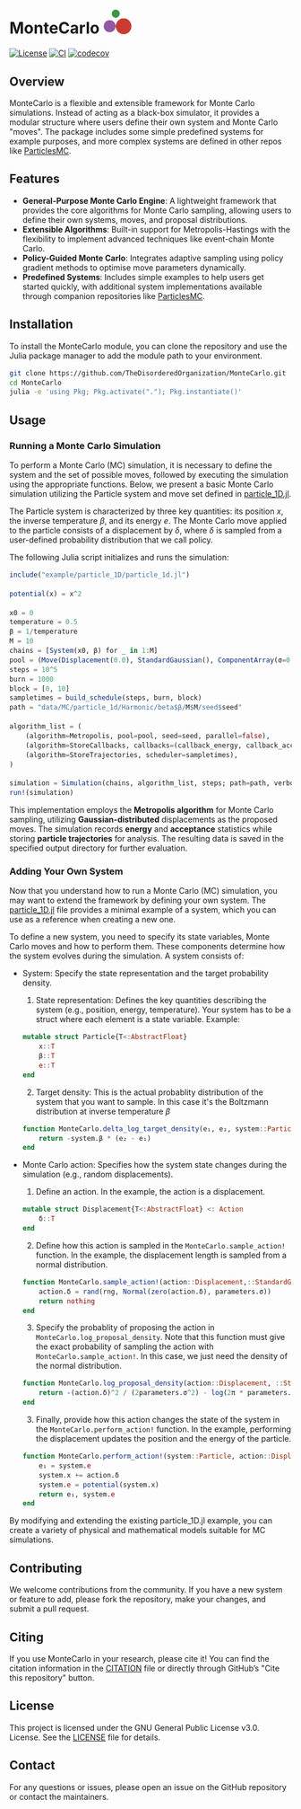 # MonteCarlo <img src="tdo_logo.png" alt="tdo" width="50"/>

[![License](https://img.shields.io/badge/license-GPL%203.0-red.svg)](https://github.com/TheDisorderedOrganization/MCMC/blob/main/LICENSE)
[![CI](https://github.com/TheDisorderedOrganization/MonteCarlo/actions/workflows/ci.yml/badge.svg)](https://github.com/TheDisorderedOrganization/MonteCarlo/actions/workflows/ci.yml)
[![codecov](https://codecov.io/gh/TheDisorderedOrganization/MonteCarlo/graph/badge.svg?token=URGL1HJOOI)](https://codecov.io/gh/TheDisorderedOrganization/MonteCarlo)

## Overview

MonteCarlo is a flexible and extensible framework for Monte Carlo simulations. Instead of acting as a black-box simulator, it provides a modular structure where users define their own system and Monte Carlo "moves". The package includes some simple predefined systems for example purposes, and more complex systems are defined in other repos like [ParticlesMC](https://github.com/TheDisorderedOrganization/ParticlesMC).

## Features

- **General-Purpose Monte Carlo Engine**: A lightweight framework that provides the core algorithms for Monte Carlo sampling, allowing users to define their own systems, moves, and proposal distributions.
- **Extensible Algorithms**: Built-in support for Metropolis-Hastings with the flexibility to implement advanced techniques like event-chain Monte Carlo.
- **Policy-Guided Monte Carlo**: Integrates adaptive sampling using policy gradient methods to optimise move parameters dynamically.
- **Predefined Systems**: Includes simple examples to help users get started quickly, with additional system implementations available through companion repositories like [ParticlesMC](https://github.com/TheDisorderedOrganization/ParticlesMC).

## Installation

To install the MonteCarlo module, you can clone the repository and use the Julia package manager to add the module path to your environment.

```sh
git clone https://github.com/TheDisorderedOrganization/MonteCarlo.git
cd MonteCarlo
julia -e 'using Pkg; Pkg.activate("."); Pkg.instantiate()'
```

## Usage

### Running a Monte Carlo Simulation

To perform a Monte Carlo (MC) simulation, it is necessary to define the system and the set of possible moves, followed by executing the simulation using the appropriate functions. Below, we present a basic Monte Carlo simulation utilizing the Particle system and move set defined in [particle_1D.jl](example/particle_1d/particle_1d.jl).

The Particle system is characterized by three key quantities: its position  $x$, the inverse temperature  $\beta$, and its energy $e$. The Monte Carlo move applied to the particle consists of a displacement by  $\delta$, where  $\delta$  is sampled from a user-defined probability distribution that we call policy.

The following Julia script initializes and runs the simulation:

```julia
include("example/particle_1D/particle_1d.jl")

potential(x) = x^2

x0 = 0
temperature = 0.5
β = 1/temperature
M = 10
chains = [System(x0, β) for _ in 1:M]
pool = (Move(Displacement(0.0), StandardGaussian(), ComponentArray(σ=0.1), 1.0),)
steps = 10^5
burn = 1000
block = [0, 10]
sampletimes = build_schedule(steps, burn, block)
path = "data/MC/particle_1d/Harmonic/beta$β/M$M/seed$seed"

algorithm_list = (
    (algorithm=Metropolis, pool=pool, seed=seed, parallel=false),
    (algorithm=StoreCallbacks, callbacks=(callback_energy, callback_acceptance), scheduler=sampletimes),
    (algorithm=StoreTrajectories, scheduler=sampletimes),
) 

simulation = Simulation(chains, algorithm_list, steps; path=path, verbose=true)
run!(simulation)
```
This implementation employs the **Metropolis algorithm** for Monte Carlo sampling, utilizing **Gaussian-distributed** displacements as the proposed moves. The simulation records **energy** and **acceptance** statistics while storing **particle trajectories** for analysis. The resulting data is saved in the specified output directory for further evaluation.

### Adding Your Own System

Now that you understand how to run a Monte Carlo (MC) simulation, you may want to extend the framework by defining your own system. The [particle_1D.jl](example/particle_1d/particle_1d.jl) file provides a minimal example of a system, which you can use as a reference when creating a new one.

To define a new system, you need to specify its state variables, Monte Carlo moves and how to perform them. These components determine how the system evolves during the simulation. A system consists of:

- System: Specify the state representation and the target probability density.	
    1. State representation: Defines the key quantities describing the system (e.g., position, energy, temperature). Your system has to be a struct where each element is a state variable. Example:
    ```julia
    mutable struct Particle{T<:AbstractFloat}
        x::T
        β::T
        e::T
    end
    ```
    2. Target density: This is the actual probablity distribution of the system that you want to sample. In this case it's the Boltzmann distribution at inverse temperature $\beta$
    ```julia
    function MonteCarlo.delta_log_target_density(e₁, e₂, system::Particle)
        return -system.β * (e₂ - e₁)
    end
    ```

- Monte Carlo action: Specifies how the system state changes during the simulation (e.g., random displacements).
    1. Define an action. In the example, the action is a displacement.
    ```julia
    mutable struct Displacement{T<:AbstractFloat} <: Action
        δ::T
    end
    ```
    2. Define how this action is sampled in the `MonteCarlo.sample_action!` function. In the example, the displacement length is sampled from a normal distribution.
    ```julia
    function MonteCarlo.sample_action!(action::Displacement,::StandardGaussian, parameters, system::Particle, rng)
        action.δ = rand(rng, Normal(zero(action.δ), parameters.σ))
        return nothing
    end
    ```
    3. Specify the probablity of proposing the action in `MonteCarlo.log_proposal_density`. Note that this function must give the exact probability of sampling the action with `MonteCarlo.sample_action!`. In this case, we just need the density of the normal distribution.
    ```julia
    function MonteCarlo.log_proposal_density(action::Displacement, ::StandardGaussian, parameters, system::Particle)
        return -(action.δ)^2 / (2parameters.σ^2) - log(2π * parameters.σ^2) / 2
    end
    ```
    3. Finally, provide how this action changes the state of the system in the `MonteCarlo.perform_action!` function. In the example, performing the displacement updates the position and the energy of the particle. 
    ```julia
    function MonteCarlo.perform_action!(system::Particle, action::Displacement)
        e₁ = system.e
        system.x += action.δ
        system.e = potential(system.x)
        return e₁, system.e
    end
    ```

By modifying and extending the existing particle_1D.jl example, you can create a variety of physical and mathematical models suitable for MC simulations.

## Contributing

We welcome contributions from the community. If you have a new system or feature to add, please fork the repository, make your changes, and submit a pull request.

## Citing

If you use MonteCarlo in your research, please cite it! You can find the citation information in the [CITATION](CITATION.cff) file or directly through GitHub’s "Cite this repository" button.

## License

This project is licensed under the GNU General Public License v3.0.  License. See the [LICENSE](LICENSE) file for details.

## Contact

For any questions or issues, please open an issue on the GitHub repository or contact the maintainers.
